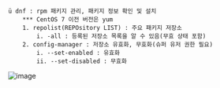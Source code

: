 	ü dnf : rpm 패키지 관리, 패키지 정보 확인 및 설치
		*** CentOS 7 이전 버전은 yum
		1. repolist(REPOsitory LIST) : 주요 패키지 저장소
			i. -all : 등록된 저장소 목록을 알 수 있음(무효 상태 포함)
		2. config-manager : 저장소 유효화, 무효화(슈퍼 유저 권한 필요)
			i. --set-enabled : 유효화
			ii. --set-disabled : 무효화
![image](https://user-images.githubusercontent.com/85976426/143967416-07c36147-553d-4550-a562-7b1091d04e50.png)

